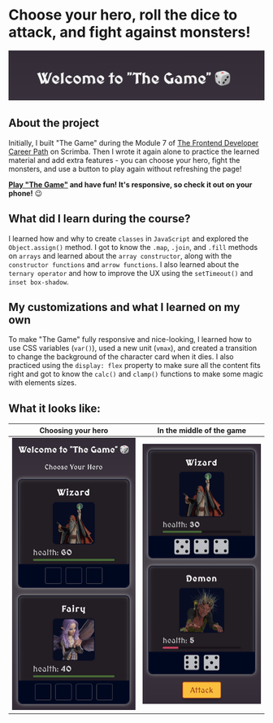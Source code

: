 
# Choose your hero, roll the dice to attack, and fight against monsters!

[<img alt="welcome-banner" src="images/welcome.png">](https://annziel.github.io/the-game/) 

## About the project

Initially, I built "The Game" during the Module 7 of [The Frontend Developer Career Path](https://scrimba.com/learn/frontend) on Scrimba. Then I wrote it again alone to practice the learned material and add extra features - you can choose your hero, fight the monsters, and use a button to play again without refreshing the page!

**[Play "The Game"](https://annziel.github.io/the-game/) and have fun! It's responsive, so check it out on your phone!** 😉

## What did I learn during the course?

I learned how and why to create `classes` in `JavaScript` and explored the `Object.assign()` method. I got to know the `.map`, `.join`, and `.fill` methods on `arrays` and learned about the `array constructor`, along with the `constructor functions` and `arrow functions`. I also learned about the `ternary operator` and how to improve the UX using the `setTimeout()` and `inset box-shadow`.


## My customizations and what I learned on my own

To make "The Game" fully responsive and nice-looking, I learned how to use CSS variables (`var()`), used a new unit (`vmax`), and created a transition to change the background of the character card when it dies. I also practiced using the `display: flex` property to make sure all the content fits right and got to know the `calc()` and `clamp()` functions to make some magic with elements sizes.


## What it looks like:

| Choosing your hero | In the middle of the game |
| --- | ---|
| <img max-width="350px" alt="Choose your hero" src="images/choose-hero.png">| <img max-width="350px" alt="View in the middle of the game" src="images/game-in-the-middle.png"> |